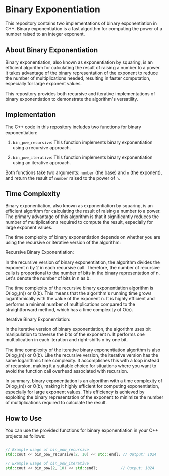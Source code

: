 # Binary Exponentiation

This repository contains two implementations of binary exponentiation in C++. Binary exponentiation is a fast algorithm for computing the power of a number raised to an integer exponent.

## About Binary Exponentiation

Binary exponentiation, also known as exponentiation by squaring, is an efficient algorithm for calculating the result of raising a number to a power. It takes advantage of the binary representation of the exponent to reduce the number of multiplications needed, resulting in faster computation, especially for large exponent values.

This repository provides both recursive and iterative implementations of binary exponentiation to demonstrate the algorithm's versatility.

## Implementation

The C++ code in this repository includes two functions for binary exponentiation:

1. `bin_pow_recursive`: This function implements binary exponentiation using a recursive approach.

2. `bin_pow_iterative`: This function implements binary exponentiation using an iterative approach.

Both functions take two arguments: `number` (the base) and `n` (the exponent), and return the result of `number` raised to the power of `n`.

## Time Complexity 

Binary exponentiation, also known as exponentiation by squaring, is an efficient algorithm for calculating the result of raising a number to a power. The primary advantage of this algorithm is that it significantly reduces the number of multiplications required to compute the result, especially for large exponent values.

The time complexity of binary exponentiation depends on whether you are using the recursive or iterative version of the algorithm:

Recursive Binary Exponentiation:

In the recursive version of binary exponentiation, the algorithm divides the exponent n by 2 in each recursive call. Therefore, the number of recursive calls is proportional to the number of bits in the binary representation of n. Let's denote the number of bits in n as b.

The time complexity of the recursive binary exponentiation algorithm is O(log₂(n)) or O(b).
This means that the algorithm's running time grows logarithmically with the value of the exponent n. It is highly efficient and performs a minimal number of multiplications compared to the straightforward method, which has a time complexity of O(n).

Iterative Binary Exponentiation:

In the iterative version of binary exponentiation, the algorithm uses bit manipulation to traverse the bits of the exponent n. It performs one multiplication in each iteration and right-shifts n by one bit.

The time complexity of the iterative binary exponentiation algorithm is also O(log₂(n)) or O(b).
Like the recursive version, the iterative version has the same logarithmic time complexity. It accomplishes this with a loop instead of recursion, making it a suitable choice for situations where you want to avoid the function call overhead associated with recursion.

In summary, binary exponentiation is an algorithm with a time complexity of O(log₂(n)) or O(b), making it highly efficient for computing exponentiation, especially for large exponent values. This efficiency is achieved by exploiting the binary representation of the exponent to minimize the number of multiplications required to calculate the result.

## How to Use

You can use the provided functions for binary exponentiation in your C++ projects as follows:

```cpp

// Example usage of bin_pow_recursive
std::cout << bin_pow_recursive(2, 10) << std::endl; // Output: 1024

// Example usage of bin_pow_iterative
std::cout << bin_pow(2, 10) << std::endl;          // Output: 1024

